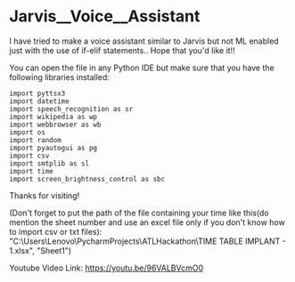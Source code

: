 # Jarvis__Voice__Assistant
I have tried to make a voice assistant similar to Jarvis but not ML enabled just with the use of if-elif statements.. Hope that you'd like it!!

You can open the file in any Python IDE but make sure that you have the following libraries installed:
```
import pyttsx3
import datetime
import speech_recognition as sr
import wikipedia as wp
import webbrowser as wb
import os
import random
import pyautogui as pg
import csv
import smtplib as sl
import time
import screen_brightness_control as sbc
```
Thanks for visiting!

(Don't forget to put the path of the file containing your time like this(do mention the sheet number and use an excel file only if you don't know how to import csv or txt files): "C:\Users\Lenovo\PycharmProjects\ATLHackathon\TIME TABLE IMPLANT - 1.xlsx", "Sheet1")

Youtube Video Link: https://youtu.be/96VALBVcmO0
